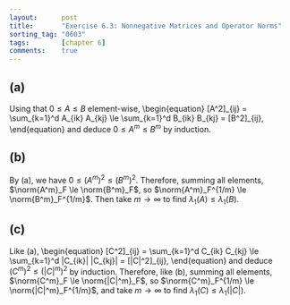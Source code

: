 ```yaml
---
layout:      post
title:       "Exercise 6.3: Nonnegative Matrices and Operator Norms"
sorting_tag: "0603"
tags:        [chapter 6]
comments:    true
---
```


## (a)
Using that $0 \le A \le B$ element-wise,
\begin{equation}
    [A^2]\_{ij}
    = \sum\_{k=1}^d A\_{ik} A\_{kj}
    \le \sum\_{k=1}^d B\_{ik} B\_{kj}
    = [B^2]\_{ij},
\end{equation}
and deduce $0 \le A^m \le B^m$ by induction.

## (b)
By (a), we have $0 \le (A^m)^2 \le (B^m)^2$.
Therefore, summing all elements, $\norm{A^m}_F \le \norm{B^m}_F$, so $\norm{A^m}_F^{1/m} \le \norm{B^m}_F^{1/m}$.
Then take $m \to \infty$ to find $\lambda_1(A) \le \lambda_1(B)$.

## (c)
Like (a), 
\begin{equation}
    [C^2]\_{ij}
    = \sum\_{k=1}^d C\_{ik} C\_{kj}
    \le \sum\_{k=1}^d |C\_{ik}| |C\_{kj}|
    = [|C|^2]\_{ij},
\end{equation}
and deduce $(C^m)^2 \le (|C|^m)^2$ by induction.
Therefore, like (b), summing all elements, $\norm{C^m}_F \le \norm{|C|^m}_F$, so $\norm{C^m}_F^{1/m} \le \norm{|C|^m}_F^{1/m}$,
and take $m \to \infty$ to find $\lambda_1(C) \le \lambda_1(|C|)$.

